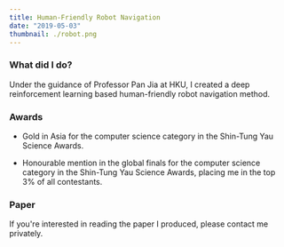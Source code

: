 ```yaml
---
title: Human-Friendly Robot Navigation
date: "2019-05-03"
thumbnail: ./robot.png
---
```

### What did I do?

Under the guidance of Professor Pan Jia at HKU, I created a deep reinforcement learning based human-friendly robot navigation method.

### Awards

- Gold in Asia for the computer science category in the Shin-Tung Yau Science Awards.

- Honourable mention in the global finals for the computer science category in the Shin-Tung Yau Science Awards, placing me in the top 3% of all contestants.

### Paper
If you're interested in reading the paper I produced, please contact me privately.
